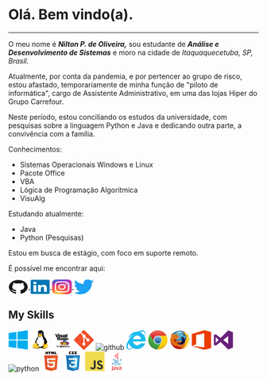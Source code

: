 # Olá. Bem vindo(a).
---

O meu nome é ***Nilton P. de Oliveira,*** sou estudante de __*Análise e Desenvolvimento de Sistemas*__ e moro na cidade de _Itaquaquecetuba, SP, Brasil._

Atualmente, por conta da pandemia, e por pertencer ao grupo de risco, estou afastado, temporariamente de minha função de "piloto de informática", cargo de Assistente Administrativo, em uma das lojas Hiper do Grupo Carrefour.

Neste período, estou conciliando os estudos da  universidade, com pesquisas sobre a linguagem Python e Java e dedicando outra parte, a convivência com a família.

Conhecimentos:
- Sistemas Operacionais Windows e Linux
- Pacote Office
- VBA
- Lógica de Programação Algoritmica
- VisuAlg

Estudando atualmente:
- Java
- Python (Pesquisas)

Estou em busca de estágio, com foco em suporte remoto.

É possível me encontrar aqui:

<a href="https://www.github.com/niltonpereiradeoliveira/" target="_blank">
<img align="center" alt="nilton-oliveira" height="30" width="40" src="https://raw.githubusercontent.com/devicons/devicon/master/icons/github/github-original.svg" style="max-width:100%;">
<a href="https://www.linkedin.com/in/nilton-oliveira-4a64b873/" target="_blank">
<img align="center" alt="nilton-oliveira" height="30" width="40" src="https://raw.githubusercontent.com/devicons/devicon/master/icons/linkedin/linkedin-original.svg" style="max-width:100%;">
<a href="https://www.instagram.com/nilpeoli/" target="_blank">
<img align="center" alt="nilton-oliveira" height="30" width="40" src="Instagram.jpg" style="max-width:100%;">
<a href="https://twitter.com/NILPEOLI" target="_blank">
<img align="center" alt="nilton-oliveira" height="30" width="40" src="https://raw.githubusercontent.com/devicons/devicon/master/icons/twitter/twitter-original.svg" style="max-width:100%;">
</a>

## My Skills
<img src="https://raw.githubusercontent.com/devicons/devicon/master/icons/windows8/windows8-original.svg" alt="windows" width="40" height="40" style="max-width:100%;"></img>
<img src="https://raw.githubusercontent.com/devicons/devicon/master/icons/linux/linux-original.svg
" alt="linux" width="40" height="40" style="max-width:100%;"></img>
<img src="vba.png" alt="vba" width="40" height="40" style="max-width:100%;"></img>
<img src="https://raw.githubusercontent.com/devicons/devicon/master/icons/git/git-original.svg" alt="git" width="40" height="40" style="max-width:100%;"></img>
<img src="https://cdn.icon-icons.com/icons2/936/PNG/512/github-logo_icon-icons.com_73546.png" alt="github" width="40" height="40" style="max-width:100%;"></img>
<img src="https://raw.githubusercontent.com/devicons/devicon/master/icons/ie10/ie10-original.svg" alt="ie" width="40" height="40" style="max-width:100%;"></img>
<img src="https://raw.githubusercontent.com/devicons/devicon/master/icons/chrome/chrome-original.svg" alt="chrome" width="40" height="40" style="max-width:100%;"></img>
<img src="https://raw.githubusercontent.com/devicons/devicon/master/icons/firefox/firefox-original.svg" alt="firefox" width="40" height="40" style="max-width:100%;"></img>
<img src="office.png" alt="office" width="40" height="40" style="max-width:100%;"></img>
<img src="https://raw.githubusercontent.com/devicons/devicon/master/icons/visualstudio/visualstudio-plain.svg" alt="Visual" width="40" height="40" style="max-width:100%;"></img>
<img src="https://cdn.icon-icons.com/icons2/112/PNG/512/python_18894.png" alt="python" width="40" height="40" style="max-width:100%;"></img>
<img src="https://raw.githubusercontent.com/devicons/devicon/master/icons/html5/html5-original-wordmark.svg" alt="html5" width="40" height="40" style="max-width:100%;"></img>
<img src="https://raw.githubusercontent.com/devicons/devicon/master/icons/css3/css3-original-wordmark.svg" alt="css3" width="40" height="40" style="max-width:100%;"></img>
<img src="https://raw.githubusercontent.com/devicons/devicon/master/icons/javascript/javascript-original.svg
" alt="js" width="40" height="40" style="max-width:100%;"></img>
<img src="https://raw.githubusercontent.com/devicons/devicon/master/icons/java/java-original-wordmark.svg
" alt="java" width="40" height="40" style="max-width:100%;"></img>